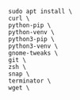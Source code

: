    sudo apt install \
    curl \
    python-pip \
    python-venv \
    python3-pip \
    python3-venv \
    gnome-tweaks \
    git \
    zsh \
    snap \
    terminator \
    wget \
    
